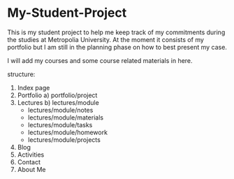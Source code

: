 # My-Student-Project

This is my student project to help me keep track of my commitments during the studies at Metropolia University.
At the moment it consists of my portfolio but I am still in the planning phase on how to best present my case.

I will add my courses and some course related materials in here.


structure:

1. Index page
2. Portfolio
  a) portfolio/project
3. Lectures
  b) lectures/module
    - lectures/module/notes
    - lectures/module/materials
    - lectures/module/tasks
    - lectures/module/homework
    - lectures/module/projects
4. Blog
5. Activities
6. Contact
7. About Me
